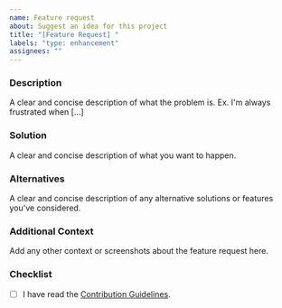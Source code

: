 ```yaml
---
name: Feature request
about: Suggest an idea for this project
title: "[Feature Request] "
labels: "type: enhancement"
assignees: ""
---
```


### Description

A clear and concise description of what the problem is. Ex. I'm always frustrated when [...]

### Solution

A clear and concise description of what you want to happen.

### Alternatives

A clear and concise description of any alternative solutions or features you've considered.

### Additional Context

Add any other context or screenshots about the feature request here.

### Checklist

-   [ ] I have read the [Contribution Guidelines](https://github.com/zyrouge/symphony/wiki/Contributions-Guidelines#issues).
